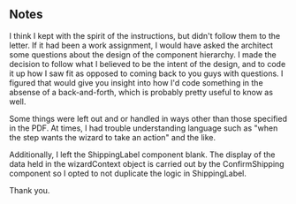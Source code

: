 ## Notes

I think I kept with the spirit of the instructions, but didn't follow them to the letter. If it had been a work assignment, I would have asked
the architect some questions about the design of the component hierarchy. I made the decision to follow what I believed to be the intent of the design, and to code it up how I saw fit as opposed to coming back to you guys with questions. I figured that would give you insight into how I'd code something in the absense of a back-and-forth, which is probably pretty useful to know as well.

Some things were left out and or handled in ways other than those specified in the PDF. At times, I had trouble understanding language such as "when the step wants the wizard to take an action" and the like.

Additionally, I left the ShippingLabel component blank. The display of the data held in the wizardContext object is carried out by the ConfirmShipping component so I opted to not duplicate the logic in ShippingLabel. 

Thank you.




